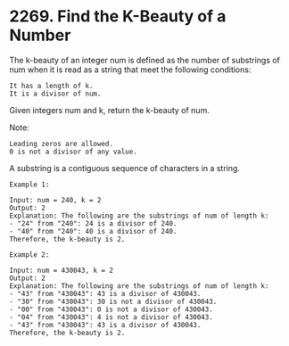 # 2269. Find the K-Beauty of a Number

The k-beauty of an integer num is defined as the number of substrings of num when it is read as a string that meet the following conditions:

    It has a length of k.
    It is a divisor of num.

Given integers num and k, return the k-beauty of num.

Note:

    Leading zeros are allowed.
    0 is not a divisor of any value.

A substring is a contiguous sequence of characters in a string.

```text
Example 1:

Input: num = 240, k = 2
Output: 2
Explanation: The following are the substrings of num of length k:
- "24" from "240": 24 is a divisor of 240.
- "40" from "240": 40 is a divisor of 240.
Therefore, the k-beauty is 2.

Example 2:

Input: num = 430043, k = 2
Output: 2
Explanation: The following are the substrings of num of length k:
- "43" from "430043": 43 is a divisor of 430043.
- "30" from "430043": 30 is not a divisor of 430043.
- "00" from "430043": 0 is not a divisor of 430043.
- "04" from "430043": 4 is not a divisor of 430043.
- "43" from "430043": 43 is a divisor of 430043.
Therefore, the k-beauty is 2.
```